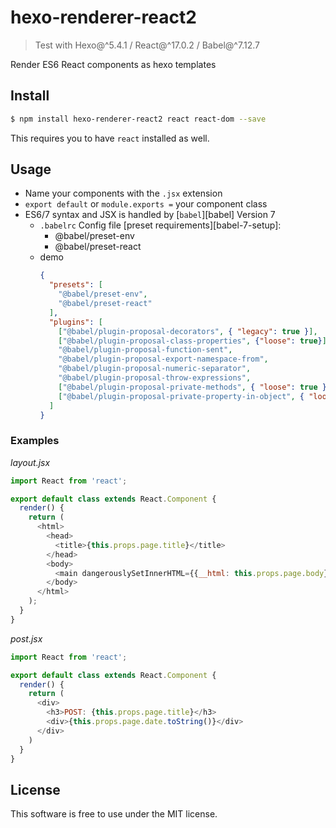 # hexo-renderer-react2

> Test with Hexo@^5.4.1 / React@^17.0.2 / Babel@^7.12.7

Render ES6 React components as hexo templates

## Install

``` bash
$ npm install hexo-renderer-react2 react react-dom --save
```

This requires you to have `react` installed as well.


## Usage

* Name your components with the `.jsx` extension
* `export default` or `module.exports =` your component class
* ES6/7 syntax and JSX is handled by [`babel`][babel] Version 7
  * `.babelrc` Config file [preset requirements][babel-7-setup]:
    * @babel/preset-env
    * @babel/preset-react
  * demo
    ```json
    {
      "presets": [
        "@babel/preset-env",
        "@babel/preset-react"
      ],
      "plugins": [
        ["@babel/plugin-proposal-decorators", { "legacy": true }],
        ["@babel/plugin-proposal-class-properties", {"loose": true}],
        "@babel/plugin-proposal-function-sent",
        "@babel/plugin-proposal-export-namespace-from",
        "@babel/plugin-proposal-numeric-separator",
        "@babel/plugin-proposal-throw-expressions",
        ["@babel/plugin-proposal-private-methods", { "loose": true }],
        ["@babel/plugin-proposal-private-property-in-object", { "loose": true }]
      ]
    }
    ```

### Examples

*layout.jsx*
```js
import React from 'react';

export default class extends React.Component {
  render() {
    return (
      <html>
        <head>
          <title>{this.props.page.title}</title>
        </head>
        <body>
          <main dangerouslySetInnerHTML={{__html: this.props.page.body}} />
        </body>
      </html>
    );
  }
}
```

*post.jsx*
```js
import React from 'react';

export default class extends React.Component {
  render() {
    return (
      <div>
        <h3>POST: {this.props.page.title}</h3>
        <div>{this.props.page.date.toString()}</div>
      </div>
    )
  }
}
```


## License

This software is free to use under the MIT license.